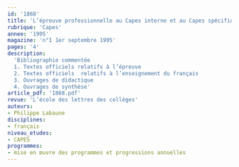 ```yaml
---
id: '1868'
title: 'L’épreuve professionnelle au Capes interne et au Capes spécifique de lettres'
rubrique: 'Capes'
annee: '1995'
magazine: 'n°1 1er septembre 1995'
pages: '4'
description: 
  'Bibliographie commentée
  1. Textes officiels relatifs à l’épreuve
  2. Textes officiels  relatifs à l’enseignement du français
  3. Ouvrages de didactique
  4. Ouvrages de synthèse'
article_pdf: '1868.pdf'
revue: 'L’école des lettres des collèges'
auteurs:
- Philippe Labaune
disciplines:
- français
niveau_etudes:
- CAPES
programmes:
- mise en œuvre des programmes et progressions annuelles
---
```

